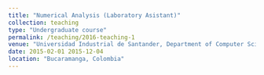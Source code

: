 ```yaml
---
title: "Numerical Analysis (Laboratory Asistant)"
collection: teaching
type: "Undergraduate course"
permalink: /teaching/2016-teaching-1
venue: "Universidad Industrial de Santander, Department of Computer Science Engineering"
date: 2015-02-01 2015-12-04
location: "Bucaramanga, Colombia"
---
```

